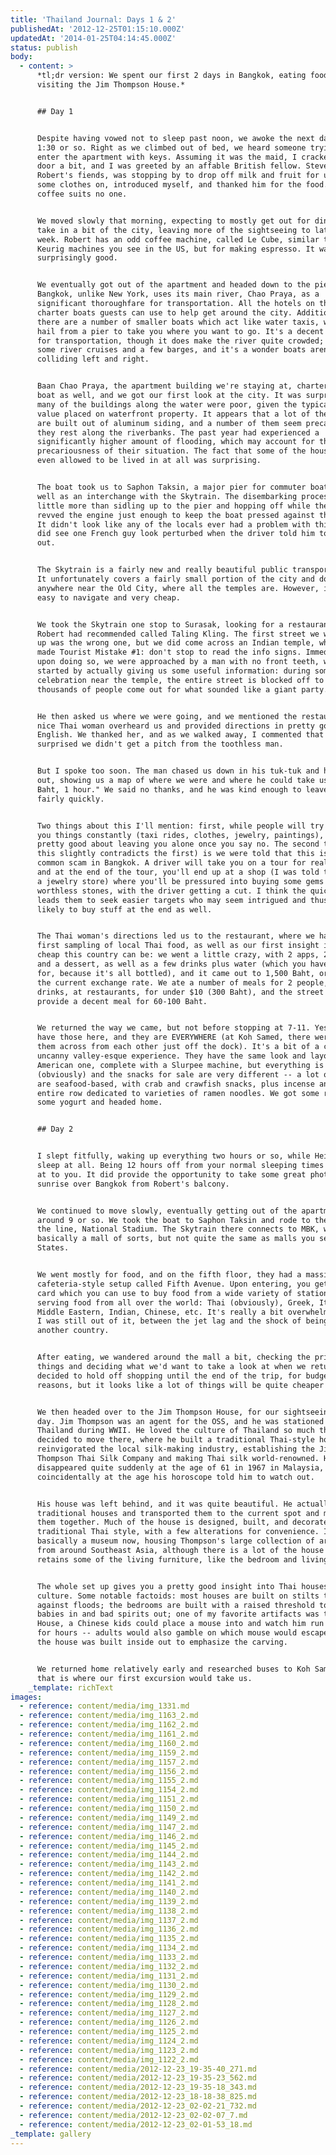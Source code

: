 ```yaml
---
title: 'Thailand Journal: Days 1 & 2'
publishedAt: '2012-12-25T01:15:10.000Z'
updatedAt: '2014-01-25T04:14:45.000Z'
status: publish
body:
  - content: >
      *tl;dr version: We spent our first 2 days in Bangkok, eating food and
      visiting the Jim Thompson House.*


      ## Day 1


      Despite having vowed not to sleep past noon, we awoke the next day around
      1:30 or so. Right as we climbed out of bed, we heard someone trying to
      enter the apartment with keys. Assuming it was the maid, I cracked the
      door a bit, and I was greeted by an affable British fellow. Steven, one of
      Robert's fiends, was stopping by to drop off milk and fruit for us. I put
      some clothes on, introduced myself, and thanked him for the food. Black
      coffee suits no one.


      We moved slowly that morning, expecting to mostly get out for dinner and
      take in a bit of the city, leaving more of the sightseeing to later in the
      week. Robert has an odd coffee machine, called Le Cube, similar to the
      Keurig machines you see in the US, but for making espresso. It was
      surprisingly good.


      We eventually got out of the apartment and headed down to the pier.
      Bangkok, unlike New York, uses its main river, Chao Praya, as a
      significant thoroughfare for transportation. All the hotels on the river
      charter boats guests can use to help get around the city. Additionally,
      there are a number of smaller boats which act like water taxis, which you
      hail from a pier to take you where you want to go. It's a decent system
      for transportation, though it does make the river quite crowded; throw in
      some river cruises and a few barges, and it's a wonder boats aren't
      colliding left and right.


      Baan Chao Praya, the apartment building we're staying at, charters its own
      boat as well, and we got our first look at the city. It was surprising how
      many of the buildings along the water were poor, given the typically high
      value placed on waterfront property. It appears that a lot of the houses
      are built out of aluminum siding, and a number of them seem precarious as
      they rest along the riverbanks. The past year had experienced a
      significantly higher amount of flooding, which may account for the
      precariousness of their situation. The fact that some of the houses were
      even allowed to be lived in at all was surprising.


      The boat took us to Saphon Taksin, a major pier for commuter boats, as
      well as an interchange with the Skytrain. The disembarking process was
      little more than sidling up to the pier and hopping off while the pilot
      revved the engine just enough to keep the boat pressed against the dock.
      It didn't look like any of the locals ever had a problem with this, but I
      did see one French guy look perturbed when the driver told him to jump
      out.


      The Skytrain is a fairly new and really beautiful public transport system.
      It unfortunately covers a fairly small portion of the city and doesn't go
      anywhere near the Old City, where all the temples are. However, it is very
      easy to navigate and very cheap.


      We took the Skytrain one stop to Surasak, looking for a restaurant that
      Robert had recommended called Taling Kling. The first street we wandered
      up was the wrong one, but we did come across an Indian temple, where we
      made Tourist Mistake #1: don't stop to read the info signs. Immediately
      upon doing so, we were approached by a man with no front teeth, who
      started by actually giving us some useful information: during some yearly
      celebration near the temple, the entire street is blocked off to cars and
      thousands of people come out for what sounded like a giant party.


      He then asked us where we were going, and we mentioned the restaurant. A
      nice Thai woman overheard us and provided directions in pretty good
      English. We thanked her, and as we walked away, I commented that I was
      surprised we didn't get a pitch from the toothless man.


      But I spoke too soon. The man chased us down in his tuk-tuk and hopped
      out, showing us a map of where we were and where he could take us. "20
      Baht, 1 hour." We said no thanks, and he was kind enough to leave us alone
      fairly quickly.


      Two things about this I'll mention: first, while people will try to sell
      you things constantly (taxi rides, clothes, jewelry, paintings), they're
      pretty good about leaving you alone once you say no. The second thing (and
      this slightly contradicts the first) is we were told that this is a fairly
      common scam in Bangkok. A driver will take you on a tour for really cheap,
      and at the end of the tour, you'll end up at a shop (I was told typically
      a jewelry store) where you'll be pressured into buying some gems or other
      worthless stones, with the driver getting a cut. I think the quick "no"
      leads them to seek easier targets who may seem intrigued and thus more
      likely to buy stuff at the end as well.


      The Thai woman's directions led us to the restaurant, where we had our
      first sampling of local Thai food, as well as our first insight into how
      cheap this country can be: we went a little crazy, with 2 apps, 2 mains,
      and a dessert, as well as a few drinks plus water (which you have to pay
      for, because it's all bottled), and it came out to 1,500 Baht, or $50 at
      the current exchange rate. We ate a number of meals for 2 people, with
      drinks, at restaurants, for under $10 (300 Baht), and the street food can
      provide a decent meal for 60-100 Baht.


      We returned the way we came, but not before stopping at 7-11. Yes, they
      have those here, and they are EVERYWHERE (at Koh Samed, there were two of
      them across from each other just off the dock). It's a bit of a cultural
      uncanny valley-esque experience. They have the same look and layout as an
      American one, complete with a Slurpee machine, but everything is in Thai
      (obviously) and the snacks for sale are very different -- a lot of things
      are seafood-based, with crab and crawfish snacks, plus incense and an
      entire row dedicated to varieties of ramen noodles. We got some ramen and
      some yogurt and headed home.


      ## Day 2


      I slept fitfully, waking up everything two hours or so, while Heidi didn't
      sleep at all. Being 12 hours off from your normal sleeping times will do
      at to you. It did provide the opportunity to take some great photos of the
      sunrise over Bangkok from Robert's balcony.


      We continued to move slowly, eventually getting out of the apartment
      around 9 or so. We took the boat to Saphon Taksin and rode to the end of
      the line, National Stadium. The Skytrain there connects to MBK, which is
      basically a mall of sorts, but not quite the same as malls you see in the
      States.


      We went mostly for food, and on the fifth floor, they had a massive
      cafeteria-style setup called Fifth Avenue. Upon entering, you get a swipe
      card which you can use to buy food from a wide variety of stations,
      serving food from all over the world: Thai (obviously), Greek, Italian,
      Middle Eastern, Indian, Chinese, etc. It's really a bit overwhelming, and
      I was still out of it, between the jet lag and the shock of being in
      another country.


      After eating, we wandered around the mall a bit, checking the prices for
      things and deciding what we'd want to take a look at when we returned. We
      decided to hold off shopping until the end of the trip, for budgetary
      reasons, but it looks like a lot of things will be quite cheaper here.


      We then headed over to the Jim Thompson House, for our sightseeing of the
      day. Jim Thompson was an agent for the OSS, and he was stationed in
      Thailand during WWII. He loved the culture of Thailand so much that he
      decided to move there, where he built a traditional Thai-style house and
      reinvigorated the local silk-making industry, establishing the Jim
      Thompson Thai Silk Company and making Thai silk world-renowned. He
      disappeared quite suddenly at the age of 61 in 1967 in Malaysia,
      coincidentally at the age his horoscope told him to watch out.


      His house was left behind, and it was quite beautiful. He actually took 6
      traditional houses and transported them to the current spot and merged
      them together. Much of the house is designed, built, and decorated in the
      traditional Thai style, with a few alterations for convenience. It's
      basically a museum now, housing Thompson's large collection of artifacts
      from around Southeast Asia, although there is a lot of the house that
      retains some of the living furniture, like the bedroom and living room.


      The whole set up gives you a pretty good insight into Thai houses and
      culture. Some notable factoids: most houses are built on stilts to ward
      against floods; the bedrooms are built with a raised threshold to keep
      babies in and bad spirits out; one of my favorite artifacts was the Mouse
      House, a Chinese kids could place a mouse into and watch him run around
      for hours -- adults would also gamble on which mouse would escape first;
      the house was built inside out to emphasize the carving.


      We returned home relatively early and researched buses to Koh Samed, as
      that is where our first excursion would take us.
    _template: richText
images:
  - reference: content/media/img_1331.md
  - reference: content/media/img_1163_2.md
  - reference: content/media/img_1162_2.md
  - reference: content/media/img_1161_2.md
  - reference: content/media/img_1160_2.md
  - reference: content/media/img_1159_2.md
  - reference: content/media/img_1157_2.md
  - reference: content/media/img_1156_2.md
  - reference: content/media/img_1155_2.md
  - reference: content/media/img_1154_2.md
  - reference: content/media/img_1151_2.md
  - reference: content/media/img_1150_2.md
  - reference: content/media/img_1149_2.md
  - reference: content/media/img_1147_2.md
  - reference: content/media/img_1146_2.md
  - reference: content/media/img_1145_2.md
  - reference: content/media/img_1144_2.md
  - reference: content/media/img_1143_2.md
  - reference: content/media/img_1142_2.md
  - reference: content/media/img_1141_2.md
  - reference: content/media/img_1140_2.md
  - reference: content/media/img_1139_2.md
  - reference: content/media/img_1138_2.md
  - reference: content/media/img_1137_2.md
  - reference: content/media/img_1136_2.md
  - reference: content/media/img_1135_2.md
  - reference: content/media/img_1134_2.md
  - reference: content/media/img_1133_2.md
  - reference: content/media/img_1132_2.md
  - reference: content/media/img_1131_2.md
  - reference: content/media/img_1130_2.md
  - reference: content/media/img_1129_2.md
  - reference: content/media/img_1128_2.md
  - reference: content/media/img_1127_2.md
  - reference: content/media/img_1126_2.md
  - reference: content/media/img_1125_2.md
  - reference: content/media/img_1124_2.md
  - reference: content/media/img_1123_2.md
  - reference: content/media/img_1122_2.md
  - reference: content/media/2012-12-23_19-35-40_271.md
  - reference: content/media/2012-12-23_19-35-23_562.md
  - reference: content/media/2012-12-23_19-35-18_343.md
  - reference: content/media/2012-12-23_18-18-38_825.md
  - reference: content/media/2012-12-23_02-02-21_732.md
  - reference: content/media/2012-12-23_02-02-07_7.md
  - reference: content/media/2012-12-23_02-01-53_18.md
_template: gallery
---
```


